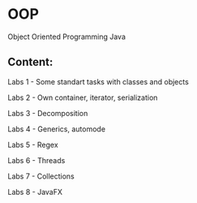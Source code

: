 # OOP
Object Oriented Programming Java

## Content:
Labs 1 - Some standart tasks with classes and objects

Labs 2 - Own container, iterator, serialization

Labs 3 - Decomposition

Labs 4 - Generics, automode

Labs 5 - Regex

Labs 6 - Threads

Labs 7 - Collections

Labs 8 - JavaFX
